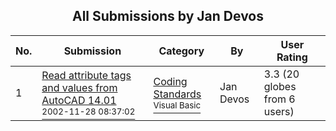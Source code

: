 ﻿<div align="center">

## All Submissions by Jan Devos

</div>

No.  | Submission | Category | By   | User Rating
---- | ---------- | -------- | ---- | -----------
1 | [Read attribute tags and values from AutoCAD 14\.01<br /><sup>2002-11-28 08:37:02</sup>](https://github.com/Planet-Source-Code/jan-devos-read-attribute-tags-and-values-from-autocad-14-01__1-41082) | [Coding Standards<br /><sup>Visual Basic</sup>](../ByCategory/coding-standards__1-43.md) | Jan Devos | 3.3 (20 globes from 6 users)
